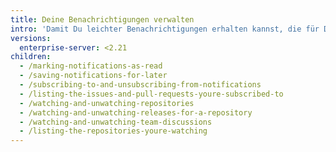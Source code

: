 ```yaml
---
title: Deine Benachrichtigungen verwalten
intro: 'Damit Du leichter Benachrichtigungen erhalten kannst, die für Dich interessant sind, kannst Du Benachrichtigungen als gelesen markieren, Benachrichtigungen abonnieren und kündigen sowie Repositorys beobachten und deren Beobachtung beenden.'
versions:
  enterprise-server: <2.21
children:
  - /marking-notifications-as-read
  - /saving-notifications-for-later
  - /subscribing-to-and-unsubscribing-from-notifications
  - /listing-the-issues-and-pull-requests-youre-subscribed-to
  - /watching-and-unwatching-repositories
  - /watching-and-unwatching-releases-for-a-repository
  - /watching-and-unwatching-team-discussions
  - /listing-the-repositories-youre-watching
---
```


